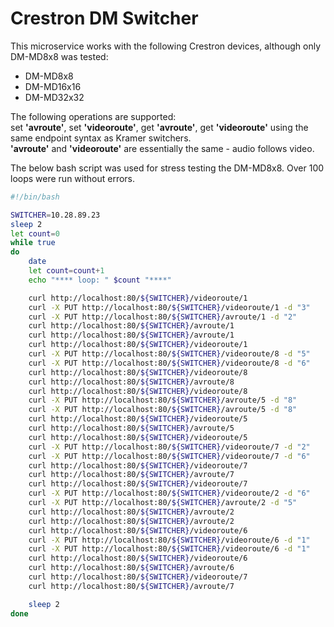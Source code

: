 # Crestron DM Switcher
This microservice works with the following Crestron devices, although only DM-MD8x8 was tested:  
- DM-MD8x8 
- DM-MD16x16 
- DM-MD32x32 

The following operations are supported:  
set **'avroute'**, set **'videoroute'**, get **'avroute'**, get **'videoroute'** using the same endpoint syntax as Kramer switchers.  
**'avroute'** and **'videoroute'** are essentially the same - audio follows video.

The below bash script was used for stress testing the DM-MD8x8.  Over 100 loops were run without errors.

```bash
#!/bin/bash

SWITCHER=10.28.89.23
sleep 2
let count=0
while true
do
    date
    let count=count+1
    echo "**** loop: " $count "****"

    curl http://localhost:80/${SWITCHER}/videoroute/1
    curl -X PUT http://localhost:80/${SWITCHER}/videoroute/1 -d "3"
    curl -X PUT http://localhost:80/${SWITCHER}/avroute/1 -d "2"
    curl http://localhost:80/${SWITCHER}/avroute/1
    curl http://localhost:80/${SWITCHER}/avroute/1
    curl http://localhost:80/${SWITCHER}/videoroute/1
    curl -X PUT http://localhost:80/${SWITCHER}/videoroute/8 -d "5"
    curl -X PUT http://localhost:80/${SWITCHER}/videoroute/8 -d "6"
    curl http://localhost:80/${SWITCHER}/videoroute/8
    curl http://localhost:80/${SWITCHER}/avroute/8
    curl http://localhost:80/${SWITCHER}/videoroute/8
    curl -X PUT http://localhost:80/${SWITCHER}/avroute/5 -d "8"
    curl -X PUT http://localhost:80/${SWITCHER}/avroute/5 -d "8"
    curl http://localhost:80/${SWITCHER}/videoroute/5
    curl http://localhost:80/${SWITCHER}/avroute/5
    curl http://localhost:80/${SWITCHER}/videoroute/5
    curl -X PUT http://localhost:80/${SWITCHER}/videoroute/7 -d "2"
    curl -X PUT http://localhost:80/${SWITCHER}/videoroute/7 -d "6"
    curl http://localhost:80/${SWITCHER}/videoroute/7
    curl http://localhost:80/${SWITCHER}/avroute/7
    curl http://localhost:80/${SWITCHER}/videoroute/7
    curl -X PUT http://localhost:80/${SWITCHER}/videoroute/2 -d "6"
    curl -X PUT http://localhost:80/${SWITCHER}/avroute/2 -d "5"
    curl http://localhost:80/${SWITCHER}/avroute/2
    curl http://localhost:80/${SWITCHER}/avroute/2
    curl http://localhost:80/${SWITCHER}/videoroute/6
    curl -X PUT http://localhost:80/${SWITCHER}/videoroute/6 -d "1"
    curl -X PUT http://localhost:80/${SWITCHER}/videoroute/6 -d "1"
    curl http://localhost:80/${SWITCHER}/videoroute/6
    curl http://localhost:80/${SWITCHER}/avroute/6
    curl http://localhost:80/${SWITCHER}/videoroute/7
    curl http://localhost:80/${SWITCHER}/avroute/7

    sleep 2
done
```
